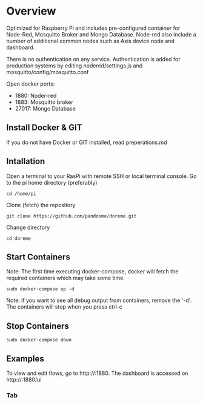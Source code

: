 # Overview
Optimized for Raspberry Pi and includes pre-configured container for Node-Red, Mosquitto Broker and Mongo Database.  Node-red also include a number of additional common nodes such as Axis device node and dashboard.

There is no authentication on any service.  Authentication is added for production systems by editing nodered/settings.js and mosquitto/config/mosquitto.conf

Open docker ports:
  * 1880: Noder-red
  * 1883: Mosquitto broker
  * 27017: Mongo Database

## Install Docker & GIT
If you do not have Docker or GIT installed, read preperations.md

## Intallation
Open a terminal to your RasPi with remote SSH or local terminal console.
Go to the pi home directory (preferably) 
```
cd /home/pi
```
Clone (fetch) the repository
```
git clone https://github.com/pandosme/doreme.git 
```
Change directory
```
cd doreme
```

## Start Containers
Note: The first time executing docker-compose, docker will fetch the required containers which may take some time.
```
sudo docker-compose up -d
```
Note: if you want to see all debug output from containers, remove the '-d'.  The containers will stop when you press ctrl-c

## Stop Containers
```
sudo docker-compose down
```
## Examples
To view and edit flows, go to http://<raspi-ip>:1880.  The dashboard is accessed on http://<raspi-ip>:1880/ui

### Tab 
